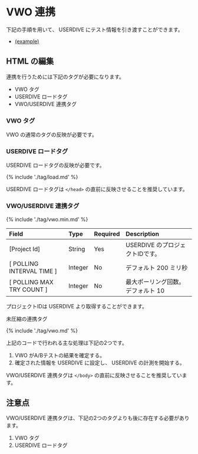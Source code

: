 # VWO 連携

下記の手順を用いて、 USERDIVE にテスト情報を引き渡すことができます。

- [(example)](https://uncovertruth.github.io/examples/integration/vwo.html)

## HTML の編集

連携を行うためには下記のタグが必要になります。

- VWO タグ
- USERDIVE ロードタグ
- VWO/USERDIVE 連携タグ

### VWO タグ

VWO の通常のタグの反映が必要です。

### USERDIVE ロードタグ

USERDIVE ロードタグの反映が必要です。

{% include './tag/load.md' %}

USERDIVE ロードタグは `</head>` の直前に反映させることを推奨しています。

### VWO/USERDIVE 連携タグ

{% include './tag/vwo.min.md' %}

| Field                     | Type    | Required | Description                        |
|:--------------------------|:--------|:---------|:-----------------------------------|
| [Project Id]              | String  | Yes      | USERDIVE のプロジェクトIDです。    |
| [ POLLING INTERVAL TIME ] | Integer | No       | デフォルト 200 ミリ秒              |
| [ POLLING MAX TRY COUNT ] | Integer | No       | 最大ポーリング回数。 デフォルト 10 |

プロジェクトIDは USERDIVE より取得することができます。

未圧縮の連携タグ

{% include './tag/vwo.md' %}

上記のコードで行われる主な処理は下記の2つです。

1. VWO がA/Bテストの結果を確定する。
1. 確定された情報を USERDIVE に設定し、 USERDIVE の計測を開始する。

VWO/USERDIVE 連携タグは `</body>` の直前に反映させることを推奨しています。

## 注意点

VWO/USERDIVE 連携タグは、下記の2つのタグよりも後に存在する必要があります。

1. VWO タグ
1. USERDIVE ロードタグ
